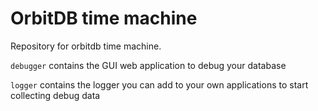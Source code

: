 # OrbitDB time machine

Repository for orbitdb time machine.

`debugger` contains the GUI web application to debug your database

`logger` contains the logger you can add to your own applications to start collecting debug data
